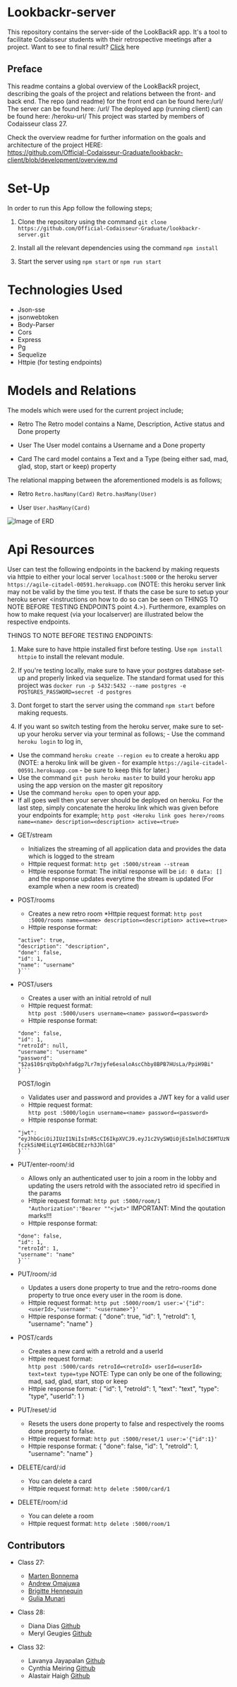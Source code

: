 # Lookbackr-server

This repository contains the server-side of the LookBackR app. It's a tool to facilitate Codaisseur students with their retrospective meetings after a project. Want to see to final result? [Click](http://lookbackrr.netlify.com) here

## Preface

This readme contains a global overview of the LookBackR project, describing the goals of the project and relations between the front- and back end. The repo (and readme) for the front end can be found here:/url/ The server can be found here: /url/ The deployed app (running client) can be found here: /heroku-url/ This project was started by members of Codaisseur class 27.

Check the overview readme for further information on the goals and architecture of the project HERE:  
https://github.com/Official-Codaisseur-Graduate/lookbackr-client/blob/development/overview.md

# Set-Up

In order to run this App follow the following steps;

1. Clone the repository using the command `git clone https://github.com/Official-Codaisseur-Graduate/lookbackr-server.git`

2. Install all the relevant dependencies using the command `npm install`

3. Start the server using `npm start` or `npm run start`

# Technologies Used

- Json-sse
- jsonwebtoken
- Body-Parser
- Cors
- Express
- Pg
- Sequelize
- Httpie (for testing endpoints)

# Models and Relations

The models which were used for the current project include;

- Retro
  The Retro model contains a Name, Description, Active status and Done property

- User
  The User model contains a Username and a Done property

- Card
  The card model contains a Text and a Type (being either sad, mad, glad, stop, start or keep) property

The relational mapping between the aforementioned models is as follows;

- Retro
  `Retro.hasMany(Card)`
  `Retro.hasMany(User)`

- User
  `User.hasMany(Card)`

![Image of ERD](/ERD.png)

# Api Resources

User can test the following endpoints in the backend by making requests via httpie to either your local server `localhost:5000` or the heroku server `https://agile-citadel-00591.herokuapp.com` (NOTE: this heroku server link may not be valid by the time you test. If thats the case be sure to setup your heroku server <instructions on how to do so can be seen on THINGS TO NOTE BEFORE TESTING ENDPOINTS point 4.>). Furthermore, examples on how to make request (via your localserver) are illustrated below the respective endpoints.

THINGS TO NOTE BEFORE TESTING ENDPOINTS:

1. Make sure to have httpie installed first before testing. Use `npm install httpie` to install the relevant module.

2. If you're testing locally, make sure to have your postgres database set-up and properly linked via sequelize. The standard format used for this project was `docker run -p 5432:5432 --name postgres -e POSTGRES_PASSWORD=secret -d postgres`

3. Dont forget to start the server using the command `npm start` before making requests.

4. If you want so switch testing from the heroku server, make sure to set-up your heroku server via your terminal as follows; - Use the command `heroku login` to log in,

- Use the command `heroku create --region eu` to create a heroku app (NOTE: a heroku link will be given - for example `https://agile-citadel-00591.herokuapp.com` - be sure to keep this for later.)
- Use the command `git push heroku master` to build your heroku app using the app version on the master git repository
- Use the command `heroku open` to open your app.
- If all goes well then your server should be deployed on heroku. For the last step, simply concatenate the heroku link which was given before your endpoints for example; `http post <Heroku link goes here>/rooms name=<name> description=<description> active=<true>`

* GET/stream

  - Initializes the streaming of all application data and provides the data which is logged to the stream
  - Httpie request format:
    `http get :5000/stream --stream`
  - Httpie response format:
    The initial response will be `id: 0 data: []` and the response updates everytime the stream is updated (For example when a new room is created)

* POST/rooms
  - Creates a new retro room
    \*Httpie request format:
    `http post :5000/rooms name=<name> description=<description> active=<true>`
  - Httpie response format:
  ````{
  "active": true,
  "description": "description",
  "done": false,
  "id": 1,
  "name": "username"
  }```
  ````

- POST/users

  - Creates a user with an initial retroId of null
  - Httpie request format:  
    `http post :5000/users username=<name> password=<password>`
  - Httpie response format:

  ````{
  "done": false,
  "id": 1,
  "retroId": null,
  "username": "username"
  "password": "$2a$10$rqVbpQxhfa6gp7Lr7mjyfe6esaloAscChby8BPB7HUsLa/PpiH9Bi"
  }```

  ````

  POST/login

  - Validates user and password and provides a JWT key for a valid user
  - Httpie request format:  
    `http post :5000/login username=<name> password=<password>`
  - Httpie response format:

  ````{
  "jwt": "eyJhbGciOiJIUzI1NiIsInR5cCI6IkpXVCJ9.eyJ1c2VySWQiOjEsImlhdCI6MTUzNTM2MjIzMCwiZXhwIjoxNTM1MzY5NDMwfQ.DxFRClbZLP0L-fczkSiNHEiLqYI4HGbC8Ezrh3JhlG8"
  }```

  ````

- PUT/enter-room/:id

  - Allows only an authenticated user to join a room in the lobby and updating the users retroId with the associated retro id specified in the params
  - Httpie request format:
    `http put :5000/room/1 "Authorization":"Bearer ""<jwt>"` IMPORTANT: Mind the qoutation marks!!!
  - Httpie response format:

  ````{
  "done": false,
  "id": 1,
  "retroId": 1,
  "username": "name"
  }```

  ````

- PUT/room/:id

  - Updates a users done property to true and the retro-rooms done property to true once every user in the room is done.
  - Httpie request format:
    `http put :5000/room/1 user:='{"id":<userId>,"username": "<username>"}'`
  - Httpie response format:
    {
    "done": true,
    "id": 1,
    "retroId": 1,
    "username": "name"
    }

- POST/cards
  - Creates a new card with a retroId and a userId
  - Httpie request format:  
    `http post :5000/cards retroId=<retroId> userId=<userId> text=text type=type`
    NOTE: Type can only be one of the following; mad, sad, glad, start, stop or keep
  - Httpie response format:
    {
    "id": 1,
    "retroId": 1,
    "text": "text",
    "type": "type",
    "userId": 1
    }

* PUT/reset/:id

  - Resets the users done property to false and respectively the rooms done property to false.
  - Httpie request format:
    `http put :5000/reset/1 user:='{"id":1}'`
  - Httpie response format:
    {
    "done": false,
    "id": 1,
    "retroId": 1,
    "username": "name"
    }

* DELETE/card/:id

  - You can delete a card
  - Httpie request format:
    `http delete :5000/card/1`

- DELETE/room/:id

  - You can delete a room
  - Httpie request format:
    `http delete :5000/room/1`

## Contributors

- Class 27:

  - [Marten Bonnema](https://github.com/Fraxcelsior)
  - [Andrew Omajuwa](https://github.com/AndrewOmajuwa)
  - [Brigitte Hennequin](https://github.com/QuinB6248)
  - [Gulia Munari](https://github.com/Astrid88)

- Class 28:

  - Diana Dias [Github](https://github.com/dianadiasds)
  - Meryl Geugies [Github](https://github.com/MerylGeugies)

- Class 32:
  - Lavanya Jayapalan [Github](https://github.com/LavanyaJay)
  - Cynthia Meiring [Github](https://github.com/cynthiameiring)
  - Alastair Haigh [Github](https://github.com/ahaigh9877)
